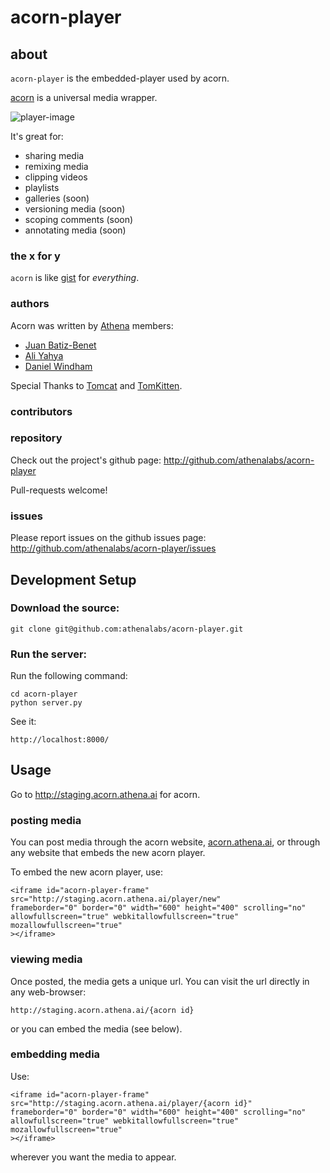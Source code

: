 # acorn-player


## about

``acorn-player`` is the embedded-player used by acorn.

[acorn](http://staging.acorn.athena.ai) is a universal media wrapper.

![player-image](https://img.skitch.com/20120908-fcad4pqca1chdrrgr446q1euj7.png)

It's great for:
* sharing media
* remixing media
* clipping videos
* playlists
* galleries (soon)
* versioning media (soon)
* scoping comments (soon)
* annotating media (soon)


### the x for y

`acorn` is like [gist](http://gist.github.com) for _everything_.

### authors

Acorn was written by [Athena](http://github.com/athenalabs) members:
* [Juan Batiz-Benet](http://github.com/jbenet)
* [Ali Yahya](http://github.com/ali01)
* [Daniel Windham](http://github.com/tenedor)

Special Thanks to
[Tomcat](http://github.com/TomcatEsq) and
[TomKitten](http://github.com/TomKitten).

### contributors

### repository

Check out the project's github page:
http://github.com/athenalabs/acorn-player

Pull-requests welcome!

### issues

Please report issues on the github issues page:
http://github.com/athenalabs/acorn-player/issues


## Development Setup


### Download the source:

    git clone git@github.com:athenalabs/acorn-player.git

### Run the server:

Run the following command:

    cd acorn-player
    python server.py


See it:

    http://localhost:8000/


## Usage

Go to http://staging.acorn.athena.ai for acorn.

### posting media

You can post media through the acorn website,
[acorn.athena.ai](http://acorn.athena.ai),
or through any website that embeds the new acorn player.

To embed the new acorn player, use:

    <iframe id="acorn-player-frame"
    src="http://staging.acorn.athena.ai/player/new"
    frameborder="0" border="0" width="600" height="400" scrolling="no"
    allowfullscreen="true" webkitallowfullscreen="true" mozallowfullscreen="true"
    ></iframe>

### viewing media

Once posted, the media gets a unique url. You can visit the url directly in
any web-browser:

    http://staging.acorn.athena.ai/{acorn id}

or you can embed the media (see below).


### embedding media

Use:

    <iframe id="acorn-player-frame"
    src="http://staging.acorn.athena.ai/player/{acorn id}"
    frameborder="0" border="0" width="600" height="400" scrolling="no"
    allowfullscreen="true" webkitallowfullscreen="true" mozallowfullscreen="true"
    ></iframe>

wherever you want the media to appear.



